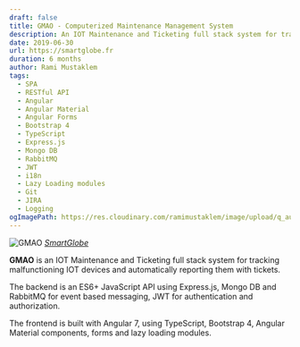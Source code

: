 ```yaml
---
draft: false
title: GMAO - Computerized Maintenance Management System
description: An IOT Maintenance and Ticketing full stack system for tracking malfunctioning IOT devices and automatically reporting them with tickets.
date: 2019-06-30
url: https://smartglobe.fr
duration: 6 months
author: Rami Mustaklem
tags:
  - SPA
  - RESTful API
  - Angular
  - Angular Material
  - Angular Forms
  - Bootstrap 4
  - TypeScript
  - Express.js
  - Mongo DB
  - RabbitMQ
  - JWT
  - i18n
  - Lazy Loading modules
  - Git
  - JIRA
  - Logging
ogImagePath: https://res.cloudinary.com/ramimustaklem/image/upload/q_auto:good/v1683369701/gmao/medium_smartglobe_63bae7ea50_lo9i6s.jpg
---
```


![GMAO](https://res.cloudinary.com/ramimustaklem/image/upload/q_auto:good/v1683369701/gmao/medium_smartglobe_63bae7ea50_lo9i6s.jpg)
_[SmartGlobe](https://smartglobe.fr)_

**GMAO** is an IOT Maintenance and Ticketing full stack system for tracking malfunctioning IOT devices and automatically reporting them with tickets.

The backend is an ES6+ JavaScript API using Express.js, Mongo DB and RabbitMQ for event based messaging, JWT for authentication and authorization.

The frontend is built with Angular 7, using TypeScript, Bootstrap 4, Angular Material components, forms and lazy loading modules.
